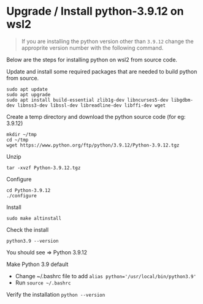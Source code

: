 # Upgrade / Install python-3.9.12 on wsl2

> If you are installing the python version other than `3.9.12` change the approprite version number with the following command.

Below are the steps for installing python on wsl2 from source code.

Update and install some required packages that are needed to build python from source.

```
sudo apt update
sudo apt upgrade
sudo apt install build-essential zlib1g-dev libncurses5-dev libgdbm-dev libnss3-dev libssl-dev libreadline-dev libffi-dev wget
```

Create a temp directory and download the python source code (for eg: 3.9.12)

```
mkdir ~/tmp
cd ~/tmp
wget https://www.python.org/ftp/python/3.9.12/Python-3.9.12.tgz
```

Unzip

```
tar -xvzf Python-3.9.12.tgz
```

Configure

```
cd Python-3.9.12
./configure
```

Install
```
sudo make altinstall
```

Check the install
```
python3.9 --version
```

You should see => Python 3.9.12

Make Python 3.9 default
- Change ~/.bashrc file to add `alias python='/usr/local/bin/python3.9'` 
- Run `source ~/.bashrc`

Verify the installation `python --version`
